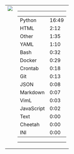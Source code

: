 
<table><tr>
<td valign="top">
  <img src="https://wakatime.com/share/@Aperture/0cd21d5d-ac4f-458d-9c71-d06f479c1297.png" />
</td>

<td valign="top">
  <hr>
  <table>
    <tr><td>Python</td><td>16:49</td></tr><tr><td>HTML</td><td>2:12</td></tr><tr><td>Other</td><td>1:35</td></tr><tr><td>YAML</td><td>1:10</td></tr><tr><td>Bash</td><td>0:32</td></tr><tr><td>Docker</td><td>0:29</td></tr><tr><td>Crontab</td><td>0:18</td></tr><tr><td>Git</td><td>0:13</td></tr><tr><td>JSON</td><td>0:08</td></tr><tr><td>Markdown</td><td>0:07</td></tr><tr><td>VimL</td><td>0:03</td></tr><tr><td>JavaScript</td><td>0:02</td></tr><tr><td>Text</td><td>0:00</td></tr><tr><td>Cheetah</td><td>0:00</td></tr><tr><td>INI</td><td>0:00</td></tr>
  </table>
  <hr>
</td>
</tr></table>

